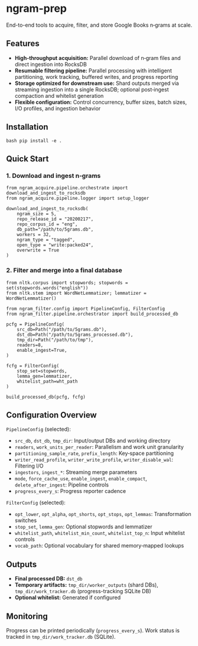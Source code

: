 # ngram-prep

End-to-end tools to acquire, filter, and store Google Books n‑grams at scale.

## Features
- **High‑throughput acquisition:** Parallel download of n‑gram files and direct ingestion into RocksDB
- **Resumable filtering pipeline:** Parallel processing with intelligent partitioning, work tracking, buffered writes, and progress reporting
- **Storage optimized for downstream use:** Shard outputs merged via streaming ingestion into a single RocksDB; optional post‑ingest compaction and whitelist generation
- **Flexible configuration:** Control concurrency, buffer sizes, batch sizes, I/O profiles, and ingestion behavior

## Installation

```bash pip install -e .```

## Quick Start

### 1. Download and ingest n‑grams

```
from ngram_acquire.pipeline.orchestrate import download_and_ingest_to_rocksdb
from ngram_acquire.pipeline.logger import setup_logger

download_and_ingest_to_rocksdb(
    ngram_size = 5,
    repo_release_id = "20200217",
    repo_corpus_id = "eng",
    db_path="/path/to/5grams.db",
    workers = 32,
    ngram_type = "tagged",
    open_type = "write:packed24",
    overwrite = True
)
```

### 2. Filter and merge into a final database

```
from nltk.corpus import stopwords; stopwords = set(stopwords.words("english"))
from nltk.stem import WordNetLemmatizer; lemmatizer = WordNetLemmatizer()

from ngram_filter.config import PipelineConfig, FilterConfig
from ngram_filter.pipeline.orchestrator import build_processed_db

pcfg = PipelineConfig(
    src_db=Path("/path/to/5grams.db"),
    dst_db=Path("/path/to/5grams_processed.db"),
    tmp_dir=Path("/path/to/tmp"),
    readers=8,
    enable_ingest=True,
)

fcfg = FilterConfig(
    stop_set=stopwords,
    lemma_gen=lemmatizer,
    whitelist_path=wht_path
)

build_processed_db(pcfg, fcfg)
```

## Configuration Overview

`PipelineConfig` (selected):
- `src_db`, `dst_db`, `tmp_dir`: Input/output DBs and working directory
- `readers`, `work_units_per_reader`: Parallelism and work unit granularity
- `partitioning_sample_rate`, `prefix_length`: Key‑space partitioning
- `writer_read_profile`, `writer_write_profile`, `writer_disable_wal`: Filtering I/O
- `ingestors`, `ingest_*`: Streaming merge parameters
- `mode`, `force_cache_use`, `enable_ingest`, `enable_compact`, `delete_after_ingest`: Pipeline controls
- `progress_every_s`: Progress reporter cadence

`FilterConfig` (selected):
- `opt_lower`, `opt_alpha`, `opt_shorts`, `opt_stops`, `opt_lemmas`: Transformation switches
- `stop_set`, `lemma_gen`: Optional stopwords and lemmatizer
- `whitelist_path`, `whitelist_min_count`, `whitelist_top_n`: Input whitelist controls
- `vocab_path`: Optional vocabulary for shared memory‑mapped lookups

## Outputs
- **Final processed DB:** `dst_db`
- **Temporary artifacts:** `tmp_dir/worker_outputs` (shard DBs), `tmp_dir/work_tracker.db` (progress-tracking SQLite DB)
- **Optional whitelist:** Generated if configured

## Monitoring
Progress can be printed periodically (`progress_every_s`). Work status is tracked in `tmp_dir/work_tracker.db` (SQLite).
